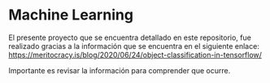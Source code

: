 # Machine Learning

El presente proyecto que se encuentra detallado en este repositorio, fue realizado gracias a la información que se encuentra en el siguiente enlace: https://meritocracy.is/blog/2020/06/24/object-classification-in-tensorflow/

Importante es revisar la información para comprender que ocurre. 
